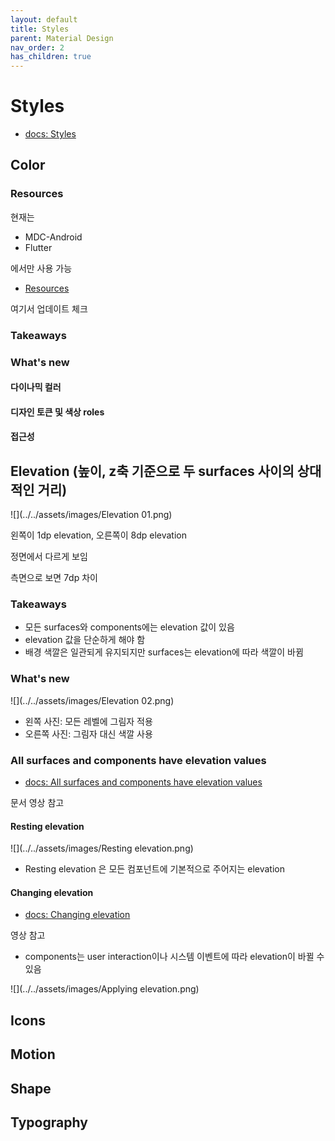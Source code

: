 ```yaml
---
layout: default
title: Styles
parent: Material Design
nav_order: 2
has_children: true
---
```


# Styles

- [docs: Styles](https://m3.material.io/styles)

## Color

### Resources

현재는

- MDC-Android
- Flutter

에서만 사용 가능

- [Resources](https://m3.material.io/styles/color/overview#4f6a95eb-8f29-431b-8c05-c2de50e5103e)

여기서 업데이트 체크

### Takeaways

### What's new

#### 다이나믹 컬러

#### 디자인 토큰 및 색상 roles

#### 접근성

## Elevation (높이, z축 기준으로 두 surfaces 사이의 상대적인 거리)

![](../../assets/images/Elevation 01.png)


왼쪽이 1dp elevation, 오른쪽이 8dp elevation

정면에서 다르게 보임

측면으로 보면 7dp 차이

### Takeaways

- 모든 surfaces와 components에는 elevation 값이 있음
- elevation 값을 단순하게 해야 함
- 배경 색깔은 일관되게 유지되지만 surfaces는 elevation에 따라 색깔이 바뀜

### What's new

![](../../assets/images/Elevation 02.png)

- 왼쪽 사진: 모든 레벨에 그림자 적용
- 오른쪽 사진: 그림자 대신 색깔 사용

### All surfaces and components have elevation values

- [docs: All surfaces and components have elevation values](https://m3.material.io/styles/elevation/overview#6585e78e-773c-46d2-b7e6-2eea780f7eb5)

문서 영상 참고

#### Resting elevation

![](../../assets/images/Resting elevation.png)

- Resting elevation 은 모든 컴포넌트에 기본적으로 주어지는 elevation

#### Changing elevation

- [docs: Changing elevation](https://m3.material.io/styles/elevation/overview#25a28bbe-1a14-4d98-bef3-cff54215cf09)

영상 참고

- components는 user interaction이나 시스템 이벤트에 따라 elevation이 바뀔 수 있음

![](../../assets/images/Applying elevation.png)

## Icons


## Motion




## Shape


## Typography




